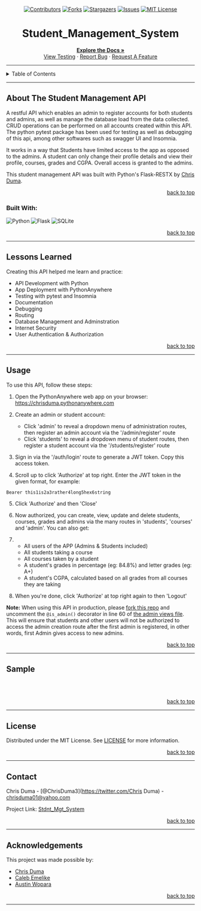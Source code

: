 <!-- Back to Top Navigation Anchor -->
<meta http-equiv="Content-Type" content="text/html; charset=utf-8">
<a name="readme-top"></a>

<!-- Project Shields -->
<div align="center">

  [![Contributors][contributors-shield]][contributors-url]
  [![Forks][forks-shield]][forks-url]
  [![Stargazers][stars-shield]][stars-url]
  [![Issues][issues-shield]][issues-url]
  [![MIT License][license-shield]][license-url]
</div>

<!-- Project Name -->
<div align="center">
  <h1>Student_Management_System</h1>
</div>

<div>
  <p align="center">
    <a href="https://github.com/ChrizDuma/Stdnt_Mgt_System#readme"><strong>Explore the Docs »</strong></a>
    <br />
    <a href="https://github.com/ChrizDuma/Stdnt_Mgt_System/blob/main/images/Capture_3.png">View Testing</a>
    ·
    <a href="https://github.com/ChrizDuma/Stdnt_Mgt_System/issues">Report Bug</a>
    ·
    <a href="https://github.com/ChrizDuma/Stdnt_Mgt_System/issues">Request A Feature</a>
  </p>
</div>

---

<!-- Table of Contents -->
<details>
  <summary>Table of Contents</summary>
  <ol>
    <li>
      <a href="#about-Stdnt_Mgt_System">About Stdnt Mgt System</a>
      <ul>
        <li><a href="#built-with">Built With</a></li>
      </ul>
    </li>
    <li><a href="#usage">Usage</a></li>    
    <li><a href="#sample">Sample</a></li>
    <li><a href="#license">License</a></li>
    <li><a href="#contact">Contact</a></li>
    <li><a href="#acknowledgements">Acknowledgements</a></li>
  </ol>
  <p align="right"><a href="#readme-top">back to top</a></p>
</details>

---

<!-- About the Project -->
## About The Student Management API

A restful API which enables an admin to register accounts for both students and admins, as well as manage the database load from the data collected. CRUD operations can be performed on all accounts created within this API. The python pytest package has been used for testing as well as debugging of this api, among other softwares such as swagger UI and Insomnia.

It works in a way that Students have limited access to the app as opposed to the admins.
A student can only change their profile details and view their profile, courses, grades and CGPA.
Overall access is granted to the admins.

This student management API was built with Python's Flask-RESTX by <a href="https://www.github.com/ChrizDuma">Chris Duma</a>.

<p align="right"><a href="#readme-top">back to top</a></p>

### Built With:

![Python][python]
![Flask][flask]
![SQLite][sqlite]

<p align="right"><a href="#readme-top">back to top</a></p>

---
<!-- Lessons from the Project -->
## Lessons Learned

Creating this API helped me learn and practice:
* API Development with Python
* App Deployment with PythonAnywhere
* Testing with pytest and Insomnia
* Documentation
* Debugging
* Routing
* Database Management and Adminstration
* Internet Security
* User Authentication & Authorization

<p align="right"><a href="#readme-top">back to top</a></p>

---

<!-- GETTING STARTED -->
## Usage

To use this API, follow these steps:

1. Open the PythonAnywhere web app on your browser: https://chrisduma.pythonanywhere.com

2. Create an admin or student account:
    - Click 'admin' to reveal a dropdown menu of administration routes, then register an admin account via the '/admin/register' route
    - Click 'students' to reveal a dropdown menu of student routes, then register a student account via the '/students/register' route

3. Sign in via the '/auth/login' route to generate a JWT token. Copy this access token.

4. Scroll up to click 'Authorize' at top right. Enter the JWT token in the given format, for example:
  
  ``` Bearer this1is2a3rather4long5hex6string ```

5. Click 'Authorize' and then 'Close'

6. Now authorized, you can create, view, update and delete students, courses, grades and admins via the many routes in 'students', 'courses' and 'admin'. You can also get:
7.  - All users of the APP (Admins & Students included)
    - All students taking a course
    - All courses taken by a student
    - A student's grades in percentage (eg: 84.8%) and letter grades (eg: A+)
    - A student's CGPA, calculated based on all grades from all courses they are taking

7. When you're done, click 'Authorize' at top right again to then 'Logout'

  **Note:** When using this API in production, please [fork this repo](https://github.com/ChrizDuma/Stdnt_Mgt_System) and uncomment the `@is_admin()` decorator in line 60 of [the admin views file](https://github.com/ChrizDuma/Stdnt_Mgt_System/blob/main/api/routes/admin_views.py). This will ensure that students and other users will not be authorized to access the admin creation route after the first admin is registered, in other words, first Admin gives access to new admins.

<p align="right"><a href="#readme-top">back to top</a></p>

---

<!-- Sample Screenshot -->
## Sample

<br />

<!-- [Capture_1](https://github.com/ChrizDuma/Stdnt_Mgt_System/blob/main/images/Capture_1.png) -->
<!-- [Capture_2](https://github.com/ChrizDuma/Stdnt_Mgt_System/blob/main/images/Capture_2.png) -->
<!-- [Capture_3](https://github.com/ChrizDuma/Stdnt_Mgt_System/blob/main/images/Capture_3.png) -->
<!-- [Capture_4](https://github.com/ChrizDuma/Stdnt_Mgt_System/blob/main/images/Capture_4.png) -->
<!-- [Capture_5](https://github.com/ChrizDuma/Stdnt_Mgt_System/blob/main/images/Capture_5.png) -->


<br/>

<p align="right"><a href="#readme-top">back to top</a></p>

---

<!-- License -->
## License

Distributed under the MIT License. See <a href="https://github.com/Ze-Austin/ze-school/blob/main/LICENSE">LICENSE</a> for more information.

<p align="right"><a href="#readme-top">back to top</a></p>

---

<!-- Contact -->
## Contact

Chris Duma - [@ChrisDuma3](https://twitter.com/Chris Duma) - chrisduma01@yahoo.com

Project Link: [Stdnt_Mgt_System](https://github.com/ChrizDuma/Stdnt_Mgt_System)

<p align="right"><a href="#readme-top">back to top</a></p>

---

<!-- Acknowledgements -->
## Acknowledgements

This project was made possible by:

* [Chris Duma](https://github.com/ChrizDuma)
* [Caleb Emelike](https://github.com/CalebEmelike)
* [Austin Wopara](https://github.com/Ze-Austin)

<p align="right"><a href="#readme-top">back to top</a></p>

---

<!-- Markdown Links & Images -->
[contributors-shield]: https://img.shields.io/github/contributors/ChrizDuma/Stdnt_Mgt_System.svg?style=for-the-badge
[contributors-url]: https://github.com/ChrizDuma/Stdnt_Mgt_System/graphs/contributors
[forks-shield]: https://img.shields.io/github/forks/ChrizDuma/Stdnt_Mgt_System.svg?style=for-the-badge
[forks-url]: https://github.com/ChrizDuma/Stdnt_Mgt_System/network/members
[stars-shield]: https://img.shields.io/github/stars/ChrizDuma/Stdnt_Mgt_System.svg?style=for-the-badge
[stars-url]: https://github.com/ChrizDuma/Stdnt_Mgt_System/stargazers
[issues-shield]: https://img.shields.io/github/issues/ChrizDuma/Stdnt_Mgt_System.svg?style=for-the-badge
[issues-url]: https://github.com/ChrizDuma/Stdnt_Mgt_System/issues
[license-shield]: https://img.shields.io/github/license/ChrizDuma/Stdnt_Mgt_System.svg?style=for-the-badge
[license-url]: https://github.com/ChrizDuma/Stdnt_Mgt_System/blob/main/LICENSE.txt
[twitter-shield]: https://img.shields.io/badge/-@ChrisDuma3-1ca0f1?style=for-the-badge&logo=twitter&logoColor=white&link=https://twitter.com/ze_austin
[twitter-url]: https://twitter.com/ChrisDuma3
[ze-school-screenshot]: https://github.com/ChrizDuma/Stdnt_Mgt_System/blob/main/images/Ze_School_Full_Page.png
[python]: https://img.shields.io/badge/python-3670A0?style=for-the-badge&logo=python&logoColor=ffdd54
[flask]: https://img.shields.io/badge/flask-%23000.svg?style=for-the-badge&logo=flask&logoColor=white
[sqlite]: https://img.shields.io/badge/sqlite-%2307405e.svg?style=for-the-badge&logo=sqlite&logoColor=white
